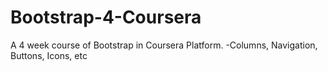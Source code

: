 # Bootstrap-4-Coursera
A 4 week course of Bootstrap in Coursera Platform.
-Columns, Navigation, Buttons, Icons, etc
